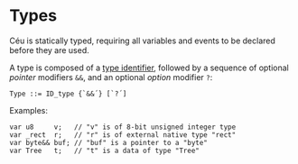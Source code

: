 Types
=====

Céu is statically typed, requiring all variables and events to be declared
before they are used.

A type is composed of a [type identifier](#TODO), followed by a sequence
of optional *pointer* modifiers `&&`, and an optional *option* modifier `?`:

```
Type ::= ID_type {`&&´} [`?´]
```

Examples:

```ceu
var u8     v;   // "v" is of 8-bit unsigned integer type
var _rect  r;   // "r" is of external native type "rect"
var byte&& buf; // "buf" is a pointer to a "byte"
var Tree   t;   // "t" is a data of type "Tree"
```
